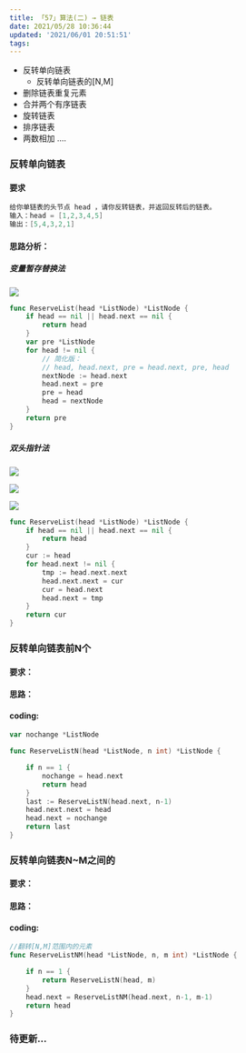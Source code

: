 ```yaml
---
title: 「57」算法(二) → 链表
date: 2021/05/28 10:36:44
updated: '2021/06/01 20:51:51'
tags:
---
```



* 反转单向链表
  * 反转单向链表的[N,M]
* 删除链表重复元素
* 合并两个有序链表
* 旋转链表
* 排序链表
* 两数相加 
....
<!--more-->

### 反转单向链表

#### 要求
```go
给你单链表的头节点 head ，请你反转链表，并返回反转后的链表。
输入：head = [1,2,3,4,5]
输出：[5,4,3,2,1]
```

#### 思路分析：

##### 变量暂存替换法
![](https://crab-1251738482.cos.ap-guangzhou.myqcloud.com/clipboard_20210528_031731.png)

```go
func ReserveList(head *ListNode) *ListNode {
	if head == nil || head.next == nil {
		return head
	}
	var pre *ListNode
	for head != nil {
        // 简化版：
        // head, head.next, pre = head.next, pre, head
		nextNode := head.next
		head.next = pre
		pre = head
		head = nextNode
	}
	return pre
}
```

##### 双头指针法

![](https://crab-1251738482.cos.ap-guangzhou.myqcloud.com/clipboard_20210528_031843.png)

![](https://crab-1251738482.cos.ap-guangzhou.myqcloud.com/clipboard_20210528_031913.png)

![](https://crab-1251738482.cos.ap-guangzhou.myqcloud.com/clipboard_20210528_031933.png)


```go
func ReserveList(head *ListNode) *ListNode {
	if head == nil || head.next == nil {
		return head
	}
	cur := head
	for head.next != nil {
		tmp := head.next.next
		head.next.next = cur
		cur = head.next
		head.next = tmp
	}
	return cur
}
```

### 反转单向链表前N个

#### 要求：

#### 思路：

#### coding:


```go
var nochange *ListNode

func ReserveListN(head *ListNode, n int) *ListNode {

	if n == 1 {
		nochange = head.next
		return head
	}
	last := ReserveListN(head.next, n-1)
	head.next.next = head
	head.next = nochange
	return last
}
```


### 反转单向链表N~M之间的

#### 要求：

#### 思路：

#### coding:


```go
//翻转[N,M]范围内的元素
func ReserveListNM(head *ListNode, n, m int) *ListNode {

	if n == 1 {
		return ReserveListN(head, m)
	}
	head.next = ReserveListNM(head.next, n-1, m-1)
	return head
}
```

### 待更新...